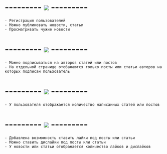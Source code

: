 # --------- <a href="https://online-letters.ru/" target="_blank"><img src="https://x-lines.ru/letters/i/cyrillictechno/0020/ff0a1b/20/0/kiereokwewodymtofaao.png" border="0" /></a> ---------
    - Регистрация пользователей
    - Можно публиковать новости, статьи
    - Просматривать чужие новости

# --------- <a href="https://online-letters.ru/" target="_blank"><img src="https://x-lines.ru/letters/i/cyrillictechno/0020/fc1d1f/20/0/kiereokwewodymtofa3y.png" border="0" /></a> ---------
    - Можно подписываться на авторов статей или постов
    - На отдельной странице отобажаются только посты или статьи авторов на которых подписан пользователь

# --------- <a href="https://online-letters.ru/" target="_blank"><img src="https://x-lines.ru/letters/i/cyrillictechno/0020/ff0000/20/0/kiereokwewodymtofa3o.png" border="0" /></a> ---------
    - У пользователя отображается количество написанных статей или постов

# --------- <a href="https://online-letters.ru/" target="_blank"><img src="https://x-lines.ru/letters/i/cyrillictechno/0020/ff0000/20/0/kiereokwewodymtofa4y.png" border="0" /></a> ---------
    - Добавлена возможность ставить лайки под посты или статьи
    - Можно ставить дислайки под посты или статьи
    - У новости или статьи отображается количество лайков и дислайков